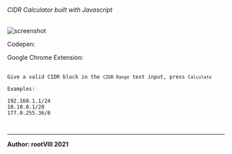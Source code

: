 ###### CIDR Calculator built with Javascript

<img src="https://user-images.githubusercontent.com/30498791/151612655-7ddc39d3-c6a8-4de6-bc35-f78ca8c0e811.png" alt="screenshot"/>


Codepen:

Google Chrome Extension:

<pre>
  <code>
Give a valid CIDR block in the <code>CIDR Range</code> text input, press <code>Calculate</code>

Examples:

192.168.1.1/24
10.10.0.1/20
177.0.255.36/8

  </code>
</pre>

<hr>
<b>Author: rootVIII 2021</b><br>